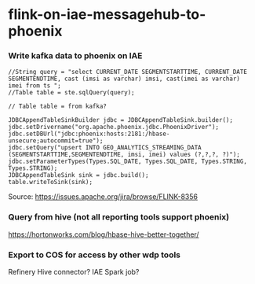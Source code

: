 # flink-on-iae-messagehub-to-phoenix

### Write kafka data to phoenix on IAE

```
//String query = "select CURRENT_DATE SEGMENTSTARTTIME, CURRENT_DATE SEGMENTENDTIME, cast (imsi as varchar) imsi, cast(imei as varchar) imei from ts ";
//Table table = ste.sqlQuery(query);

// Table table = from kafka?

JDBCAppendTableSinkBuilder jdbc = JDBCAppendTableSink.builder();
jdbc.setDrivername("org.apache.phoenix.jdbc.PhoenixDriver");
jdbc.setDBUrl("jdbc:phoenix:hosts:2181:/hbase-unsecure;autocommit=true");
jdbc.setQuery("upsert INTO GEO_ANALYTICS_STREAMING_DATA (SEGMENTSTARTTIME,SEGMENTENDTIME, imsi, imei) values (?,?,?, ?)");
jdbc.setParameterTypes(Types.SQL_DATE, Types.SQL_DATE, Types.STRING, Types.STRING);
JDBCAppendTableSink sink = jdbc.build();
table.writeToSink(sink);
```

Source: https://issues.apache.org/jira/browse/FLINK-8356

### Query from hive (not all reporting tools support phoenix)

https://hortonworks.com/blog/hbase-hive-better-together/

### Export to COS for access by other wdp tools

Refinery Hive connector?  IAE Spark job? 
